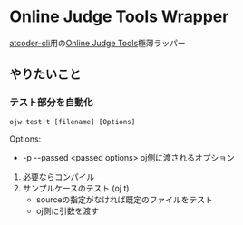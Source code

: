 # Online Judge Tools Wrapper

[atcoder-cli](https://github.com/Tatamo/atcoder-cli)用の[Online Judge Tools](https://github.com/online-judge-tools/oj/blob/master/README.ja.md)極薄ラッパー

## やりたいこと

### テスト部分を自動化

`ojw test|t [filename] [Options]`

Options:
<!-- - -c --compile                      コンパイルを（強制）実行 -->
- -p --passed \<passed options\>    oj側に渡されるオプション

1. 必要ならコンパイル
1. サンプルケースのテスト (oj t)
    * sourceの指定がなければ既定のファイルをテスト
    * oj側に引数を渡す

<!-- コマンドをコンテストディレクトリから扱う

* `ojw submit|s tasklabel [source]` -->
